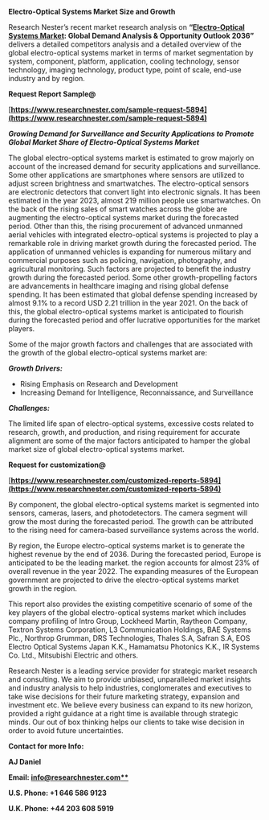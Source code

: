 ﻿**Electro-Optical Systems Market Size and Growth**

Research Nester’s recent market research analysis on **“[Electro-Optical Systems Market](https://www.researchnester.com/reports/electro-optical-systems-market/5894): Global Demand Analysis & Opportunity Outlook 2036”** delivers a detailed competitors analysis and a detailed overview of the global electro-optical systems market in terms of market segmentation by system, component, platform, application, cooling technology, sensor technology, imaging technology, product type, point of scale, end-use industry and by region. 

**Request Report Sample@**

[**https://www.researchnester.com/sample-request-5894](https://www.researchnester.com/sample-request-5894)** 

***Growing Demand for Surveillance and Security Applications to Promote Global Market Share of Electro-Optical Systems Market***

The global electro-optical systems market is estimated to grow majorly on account of the increased demand for security applications and surveillance. Some other applications are smartphones where sensors are utilized to adjust screen brightness and smartwatches. The electro-optical sensors are electronic detectors that convert light into electronic signals. It has been estimated in the year 2023, almost 219 million people use smartwatches. On the back of the rising sales of smart watches across the globe are augmenting the electro-optical systems market during the forecasted period. Other than this, the rising procurement of advanced unmanned aerial vehicles with integrated electro-optical systems is projected to play a remarkable role in driving market growth during the forecasted period. The application of unmanned vehicles is expanding for numerous military and commercial purposes such as policing, navigation, photography, and agricultural monitoring. Such factors are projected to benefit the industry growth during the forecasted period. Some other growth-propelling factors are advancements in healthcare imaging and rising global defense spending. It has been estimated that global defense spending increased by almost 9.1% to a record USD 2.21 trillion in the year 2021. On the back of this, the global electro-optical systems market is anticipated to flourish during the forecasted period and offer lucrative opportunities for the market players. 

Some of the major growth factors and challenges that are associated with the growth of the global electro-optical systems market are:

***Growth Drivers:***

- Rising Emphasis on Research and Development 
- Increasing Demand for Intelligence, Reconnaissance, and Surveillance 

***Challenges:***

The limited life span of electro-optical systems, excessive costs related to research, growth, and production, and rising requirement for accurate alignment are some of the major factors anticipated to hamper the global market size of global electro-optical systems market.

**Request for customization@** 

[**https://www.researchnester.com/customized-reports-5894](https://www.researchnester.com/customized-reports-5894)** 

By component, the global electro-optical systems market is segmented into sensors, cameras, lasers, and photodetectors. The camera segment will grow the most during the forecasted period. The growth can be attributed to the rising need for camera-based surveillance systems across the world.  

By region, the Europe electro-optical systems market is to generate the highest revenue by the end of 2036. During the forecasted period, Europe is anticipated to be the leading market. the region accounts for almost 23% of overall revenue in the year 2022. The expanding measures of the European government are projected to drive the electro-optical systems market growth in the region. 

This report also provides the existing competitive scenario of some of the key players of the global electro-optical systems market which includes company profiling of Intro Group, Lockheed Martin, Raytheon Company, Textron Systems Corporation, L3 Communication Holdings, BAE Systems Plc., Northrop Grumman, DRS Technologies, Thales S.A, Safran S.A, EOS Electro Optical Systems Japan K.K., Hamamatsu Photonics K.K., IR Systems Co. Ltd., Mitsubishi Electric and others.      

Research Nester is a leading service provider for strategic market research and consulting. We aim to provide unbiased, unparalleled market insights and industry analysis to help industries, conglomerates and executives to take wise decisions for their future marketing strategy, expansion and investment etc. We believe every business can expand to its new horizon, provided a right guidance at a right time is available through strategic minds. Our out of box thinking helps our clients to take wise decision in order to avoid future uncertainties.

**Contact for more Info:**

**AJ Daniel**

**Email: [info@researchnester.com**](mailto:info@researchnester.com)**

**U.S. Phone: +1 646 586 9123** 

**U.K. Phone: +44 203 608 5919**

